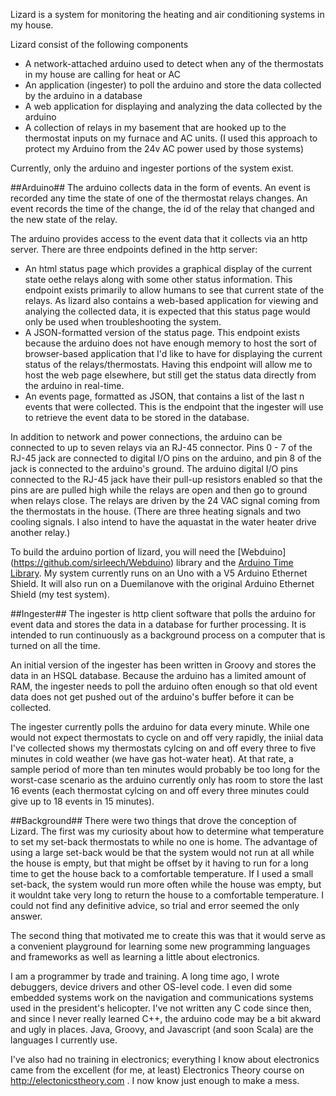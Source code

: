 Lizard is a system for monitoring the heating and air conditioning systems in my house.  

Lizard consist of the following components

 *    A network-attached arduino used to detect when any of the thermostats in my house are calling for heat or AC
 *    An application (ingester) to poll the arduino and store the data collected by the arduino in a database
 *    A web application for displaying and analyzing the data collected by the arduino
 *    A collection of relays in my basement that are hooked up to the thermostat inputs on my furnace and AC units.
      (I used this approach to protect my Arduino from the 24v AC power used by those systems)

Currently, only the arduino and ingester portions of the system exist.  

##Arduino##
The arduino collects data in the form of events.  An event is recorded any time the state of one of the thermostat 
relays changes.  An event records the time of the change, the id of the relay that changed and the new state of the relay.

The arduino provides access to the event data that it collects via an http server.  There are three endpoints defined in
the http server:

 *    An html status page which provides a graphical display of the current state oethe relays along with some other
      status information.  This endpoint exists primarily to allow humans to see that current state of the relays.
      As lizard also contains a web-based application for viewing and analying the collected data, it is expected
      that this status page would only be used when troubleshooting the system.
 *    A JSON-formatted version of the status page. This endpoint exists because the arduino does not have enough 
      memory to host the sort of browser-based application that I'd like to have for displaying the current status
      of the relays/thermostats.  Having this endpoint will allow me to host the web page elsewhere, but still
      get the status data directly from the arduino in real-time.
 *    An events page, formatted as JSON, that contains a list of the last n events that were collected.  This is 
      the endpoint that the ingester will use to retrieve the event data to be stored in the database.

In addition to network and power connections, the arduino can be connected to up to seven relays via an RJ-45 
connector.  Pins 0 - 7 of the RJ-45 jack are connected to digital I/O pins on the arduino, and pin 8 of the jack
is connected to the arduino's ground.  The arduino digital I/O pins connected to the RJ-45 jack have their pull-up
resistors enabled so that the pins are are pulled high while the relays are open and then go to ground when relays close. 
The relays are driven by the 24 VAC signal coming from the thermostats in the house. (There are three heating signals and
two cooling signals.  I also intend to have the aquastat in the water heater drive another relay.)

To build the arduino portion of lizard, you will need the [Webduino] (https://github.com/sirleech/Webduino) library and the 
[Arduino Time Library](http://www.arduino.cc/playground/Code/Time).  My system currently runs on an Uno with 
a V5 Arduino Ethernet Shield.  It will also run on a Duemilanove with the original Arduino Ethernet Shield (my test system).


##Ingester##
The ingester is http client software that polls the arduino for event data and stores the data in a database
for further processing.  It is intended to run continuously as a background process on a computer that is 
turned on all the time.

An initial version of the ingester has been written in Groovy and stores the data in an HSQL database.  Because 
the arduino has a limited amount of RAM, the ingester needs to poll the arduino often enough so that old event 
data does not get pushed out of the arduino's buffer before it can be collected.  

The ingester currently polls the arduino for data every minute.  While one would not expect thermostats to cycle on and 
off very rapidly, the iniial data I've collected shows my thermostats cylcing on and off every three to five minutes 
in cold weather (we have gas hot-water heat). At that rate, a sample period of more than ten minutes would probably be
too long for the worst-case scenario as the arduino currently only has room to store the last 16 events (each thermostat 
cylcing on and off every three minutes could give up to 18 events in 15 minutes).


##Background##
There were two things that drove the conception of Lizard.  The first was my curiosity about how to determine 
what temperature to set my set-back thermostats to while no one is home.  The advantage of using a large set-back 
would be that the system would not run at all while the house is empty, but that might be offset by it having to 
run for a long time to get the house back to a comfortable temperature.  If I used a small set-back, the system 
would run more often while the house was empty, but it wouldnt take very long to return the house to a comfortable 
temperature.  I could not find any definitive advice, so trial and error seemed the only answer.

The second thing that motivated me to create this was that it would serve as a convenient playground for learning
some new programming languages and frameworks as well as learning a little about electronics.  

I am a programmer by trade and training.  A long time ago, I wrote debuggers, device drivers and other OS-level code.
I even did some embedded systems work on the navigation and communications systems used in the president's helicopter.
I've not written any C code since then, and since I never really learned C++, the arduino code may be a bit akward 
and ugly in places.  Java, Groovy, and Javascript (and soon Scala) are the languages I currently use.

I've also had no training in electronics; everything I know about electronics came from the excellent (for me, at least)
Electronics Theory course on http://electonicstheory.com . I now know just enough to make a mess.

